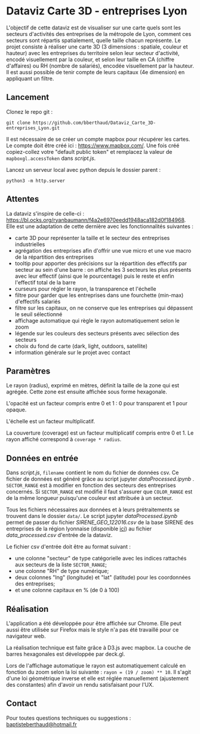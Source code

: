 # Dataviz Carte 3D - entreprises Lyon

L'objectif de cette dataviz est de visualiser sur une carte quels sont les secteurs d'activités des entreprises de la métropole de Lyon, comment ces secteurs sont répartis spatialement, quelle taille chacun représente. Le projet consiste à réaliser une carte 3D (3 dimensions : spatiale, couleur et hauteur) avec les entreprises du territoire selon leur secteur d'activité, encodé visuellement par la couleur, et selon leur taille en CA (chiffre d'affaires) ou RH (nombre de salariés), encodée visuellement par la hauteur. Il est aussi possible de tenir compte de leurs capitaux (4e dimension) en appliquant un filtre.


## Lancement

Clonez le repo git :

``git clone https://github.com/bberthaud/Dataviz_Carte_3D-entreprises_Lyon.git``

Il est nécessaire de se créer un compte mapbox pour récupérer les cartes. Le compte doit être créé ici : https://www.mapbox.com/. Une fois créé copiez-collez votre "default public token" et remplacez la valeur de ``mapboxgl.accessToken`` dans *script.js*.

Lancez un serveur local avec python depuis le dossier parent :

``python3 -m http.server``


## Attentes

La dataviz s'inspire de celle-ci : https://bl.ocks.org/ryanbaumann/f4a2e6970eedd1948aca182d0f184968. Elle est une adaptation de cette dernière avec les fonctionnalités suivantes :

* carte 3D pour représenter la taille et le secteur des entreprises industrielles
* agrégation des entreprises afin d'offrir une vue micro et une vue macro de la répartition des entreprises
* tooltip pour apporter des précisions sur la répartition des effectifs par secteur au sein d'une barre : on affiche les 3 secteurs les plus présents avec leur effectif (ainsi que le pourcentage) puis le reste et enfin l'effectif total de la barre
* curseurs pour régler le rayon, la transparence et l'échelle
* filtre pour garder que les entreprises dans une fourchette (min-max) d'effectifs salariés
* filtre sur les capitaux, on ne conserve que les entreprises qui dépassent le seuil sélectionné
* affichage automatique qui règle le rayon automatiquement selon le zoom
* légende sur les couleurs des secteurs présents avec sélection des secteurs 
* choix du fond de carte (dark, light, outdoors, satellite)
* information générale sur le projet avec contact


## Paramètres

Le rayon (radius), exprimé en mètres, définit la taille de la zone qui est agrégée. Cette zone est ensuite affichée sous forme hexagonale.

L'opacité est un facteur compris entre 0 et 1 : 0 pour transparent et 1 pour opaque.

L'échelle est un facteur multiplicatif.

La couverture (coverage) est un facteur multiplicatif compris entre 0 et 1. Le rayon affiché correspond à `coverage * radius`.


## Données en entrée

Dans *script.js*, ``filename`` contient le nom du fichier de données csv. Ce fichier de données est généré grâce au script jupyter *dataProcessed.ipynb* . ``SECTOR_RANGE`` est à modifier en fonction des secteurs des entreprises concernés. Si ``SECTOR_RANGE`` est modifié il faut s'assurer que ``COLOR_RANGE`` est de la même longueur puisqu'une couleur est attribuée à un secteur.

Tous les fichiers nécessaires aux données et à leurs prétraitements se trouvent dans le dossier ``data/``. Le script jupyter *dataProcessed.ipynb* permet de passer du fichier *SIRENE_GEO_122016.csv* de la base SIRENE des entreprises de la région lyonnaise (disponible [ici](https://data.grandlyon.com/jeux-de-donnees/base-sirene-metropole-lyon/telechargements)) au fichier *data_processed.csv* d'entrée de la dataviz. 

Le fichier csv d'entrée doit être au format suivant :
* une colonne "secteur" de type catégorielle avec les indices rattachés aux secteurs de la liste ``SECTOR_RANGE``;
* une colonne "RH" de type numérique; 
* deux colonnes "lng" (longitude) et "lat" (latitude) pour les coordonnées des entreprises;
* et une colonne capitaux en % (de 0 à 100)


## Réalisation

L'application a été développée pour être affichée sur Chrome. Elle peut aussi être utilisée sur Firefox mais le style n'a pas été travaillé pour ce navigateur web.

La réalisation technique est faite grâce à D3.js avec mapbox. La couche de barres hexagonales est développée par deck.gl. 

Lors de l'affichage automatique le rayon est automatiquement calculé en fonction du zoom selon la loi suivante :
`rayon = (19 / zoom) ** 10`. Il s'agit d'une loi géométrique inverse et elle est réglée manuellement (ajustement des constantes) afin d'avoir un rendu satisfaisant pour l'UX.

<!-- ![\Large x=\frac{-b\pm\sqrt{b^2-4ac}}{2a}](https://latex.codecogs.com/svg.latex?\Large&space;x=\frac{-b\pm\sqrt{b^2-4ac}}{2a})  -->


## Contact

Pour toutes questions techniques ou suggestions : baptisteberthaud@hotmail.fr


